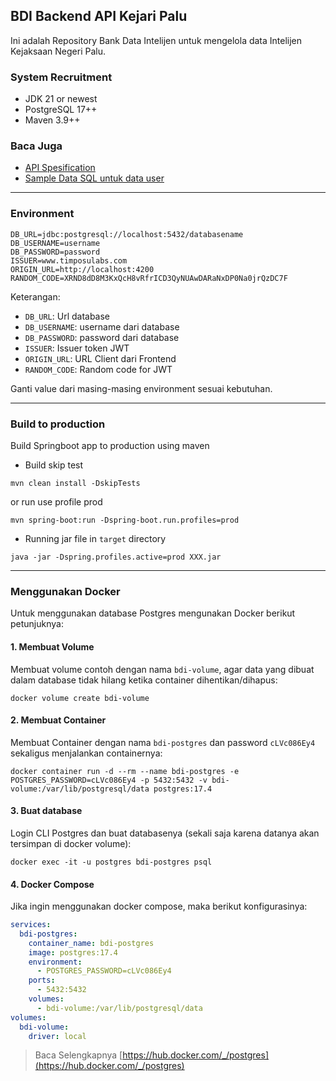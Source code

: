 ## BDI Backend API Kejari Palu

Ini adalah Repository Bank Data Intelijen untuk mengelola data Intelijen Kejaksaan Negeri Palu.

### System Recruitment

* JDK 21 or newest
* PostgreSQL 17++
* Maven 3.9++

### Baca Juga

- [API Spesification](API-SPECS.md)
- [Sample Data SQL untuk data user](sample-data-user.md)

---

### Environment

```
DB_URL=jdbc:postgresql://localhost:5432/databasename
DB_USERNAME=username
DB_PASSWORD=password
ISSUER=www.timposulabs.com
ORIGIN_URL=http://localhost:4200
RANDOM_CODE=XRND8dD8M3KxQcH8vRfrICD3QyNUAwDARaNxDP0Na0jrQzDC7F
```

Keterangan:

* `DB_URL`: Url database
* `DB_USERNAME`: username dari database
* `DB_PASSWORD`: password dari database
* `ISSUER`: Issuer token JWT
* `ORIGIN_URL`: URL Client dari Frontend
* `RANDOM_CODE`: Random code for JWT

Ganti value dari masing-masing environment sesuai kebutuhan.

---

### Build to production

Build Springboot app to production using maven

* Build skip test

```
mvn clean install -DskipTests
```

or run use profile prod

```
mvn spring-boot:run -Dspring-boot.run.profiles=prod
```

* Running jar file in `target` directory

```
java -jar -Dspring.profiles.active=prod XXX.jar
```
---

### Menggunakan Docker

Untuk menggunakan database Postgres mengunakan Docker berikut petunjuknya: 

#### 1. Membuat Volume

Membuat volume contoh dengan nama `bdi-volume`, agar data yang dibuat dalam database tidak hilang ketika container dihentikan/dihapus:

```
docker volume create bdi-volume
```

#### 2. Membuat Container

Membuat Container dengan nama `bdi-postgres` dan password `cLVc086Ey4` sekaligus menjalankan containernya:

```
docker container run -d --rm --name bdi-postgres -e POSTGRES_PASSWORD=cLVc086Ey4 -p 5432:5432 -v bdi-volume:/var/lib/postgresql/data postgres:17.4
```

#### 3. Buat database

Login CLI Postgres dan buat databasenya (sekali saja karena datanya akan tersimpan di docker volume):

```
docker exec -it -u postgres bdi-postgres psql
```
#### 4. Docker Compose

Jika ingin menggunakan docker compose, maka berikut konfigurasinya:

```yaml
services:
  bdi-postgres:
    container_name: bdi-postgres
    image: postgres:17.4
    environment:
      - POSTGRES_PASSWORD=cLVc086Ey4
    ports:
      - 5432:5432
    volumes:
      - bdi-volume:/var/lib/postgresql/data
volumes:
  bdi-volume:
    driver: local
```

> Baca Selengkapnya [https://hub.docker.com/_/postgres](https://hub.docker.com/_/postgres)